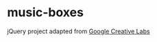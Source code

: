 # music-boxes
jQuery project adapted from [Google Creative Labs](https://googlecreativelab.github.io/coder-projects/)
